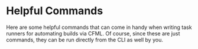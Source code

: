 # Helpful Commands

Here are some helpful commands that can come in handy when writing task runners for automating builds via CFML. Of course, since these are just commands, they can be run directly from the CLI as well by you.

